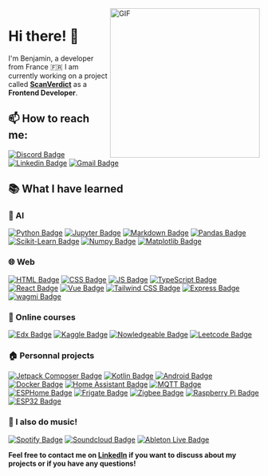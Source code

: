<img alt="GIF" align="right" width="300" src="https://media.tenor.com/flJXkexMBnsAAAAM/working-late-work.gif"/>

# Hi there! 👋

I'm Benjamin, a developer from France 🇫🇷
I am currently working on a project called [**ScanVerdict**](https://github.com/ScanVerdict) as a **Frontend Developer**.

## 📫 How to reach me:
[![Discord Badge](https://img.shields.io/badge/benji-%238986-7289DA?style=for-the-badge&logo=discord&logoColor=white)](https://discord.com/invite/uEsyzZ2X)
[![Linkedin Badge](https://img.shields.io/badge/-benjaminrossignol11-blue?style=for-the-badge&logo=Linkedin&logoColor=white)](https://www.linkedin.com/in/benjaminrossignol11)
[![Gmail Badge](https://img.shields.io/badge/-benjaminrossignol-c14438?style=for-the-badge&logo=Gmail&logoColor=white)](mailto:benjamin.rossignol.11@gmail.com)


## 📚 What I have learned

### 🤖 AI 
[![Python Badge](https://img.shields.io/badge/Python-3776AB?style=for-the-badge&logo=python&logoColor=white)](https://www.python.org/)
[![Jupyter Badge](https://img.shields.io/badge/Jupyter-F37626?style=for-the-badge&logo=jupyter&logoColor=white)](https://jupyter.org/)
[![Markdown Badge](https://img.shields.io/badge/Markdown-000000?style=for-the-badge&logo=markdown&logoColor=white)](https://www.markdownguide.org/)
[![Pandas Badge](https://img.shields.io/badge/Pandas-150458?style=for-the-badge&logo=pandas&logoColor=white)](https://pandas.pydata.org/)
[![Scikit-Learn Badge](https://img.shields.io/badge/Scikit%20Learn-F7931E?style=for-the-badge&logo=scikit-learn&logoColor=white)](https://scikit-learn.org/stable/)
[![Numpy Badge](https://img.shields.io/badge/Numpy-013243?style=for-the-badge&logo=numpy&logoColor=white)](https://numpy.org/)
[![Matplotlib Badge](https://img.shields.io/badge/Matplotlib-013243?style=for-the-badge&logo=matplotlib&logoColor=white)](https://matplotlib.org/)

### 🌐 Web
[![HTML Badge](https://img.shields.io/badge/HTML-E34F26?style=for-the-badge&logo=html5&logoColor=white)](https://developer.mozilla.org/en-US/docs/Web/HTML)
[![CSS Badge](https://img.shields.io/badge/CSS-1572B6?style=for-the-badge&logo=css3&logoColor=white)](https://developer.mozilla.org/en-US/docs/Web/CSS)
[![JS Badge](https://img.shields.io/badge/JavaScript-F7DF1E?style=for-the-badge&logo=javascript&logoColor=white)](https://developer.mozilla.org/en-US/docs/Web/JavaScript)
[![TypeScript Badge](https://img.shields.io/badge/TypeScript-3178C6?style=for-the-badge&logo=typescript&logoColor=white)](https://www.typescriptlang.org/)
[![React Badge](https://img.shields.io/badge/React-61DAFB?style=for-the-badge&logo=react&logoColor=white)](https://reactjs.org/)
[![Vue Badge](https://img.shields.io/badge/Vue.js-4FC08D?style=for-the-badge&logo=vue.js&logoColor=white)](https://vuejs.org/)
[![Tailwind CSS Badge](https://img.shields.io/badge/Tailwind%20CSS-38B2AC?style=for-the-badge&logo=tailwind-css&logoColor=white)](https://tailwindcss.com/)
[![Express Badge](https://img.shields.io/badge/Express.js-000000?style=for-the-badge&logo=express&logoColor=white)](https://expressjs.com/)
[![wagmi Badge](https://img.shields.io/badge/wagmi-000000?style=for-the-badge&logo=wagmi&logoColor=white)](https://wagmi.fr/)

### 🏫 Online courses

[![Edx Badge](https://img.shields.io/badge/Edx-193A3E?style=for-the-badge&logo=edx&logoColor=white)](https://www.edx.org/member/benjamin-rossignol)
[![Kaggle Badge](https://img.shields.io/badge/Kaggle-20BEFF?style=for-the-badge&logo=kaggle&logoColor=white)](https://www.kaggle.com/benjiiross)
[![Nowledgeable Badge](https://img.shields.io/badge/Nowledgeable-000000?style=for-the-badge&logo=nowledgeable&logoColor=white)](https://nowledgeable.org/@benjiiross)
[![Leetcode Badge](https://img.shields.io/badge/Leetcode-FFA116?style=for-the-badge&logo=leetcode&logoColor=white)](https://leetcode.com/benjiiross/)

### 🏠 Personnal projects

[![Jetpack Composer Badge](https://img.shields.io/badge/Jetpack%20Compose-6200EE?style=for-the-badge&logo=android&logoColor=white)](https://developer.android.com/jetpack/compose)
[![Kotlin Badge](https://img.shields.io/badge/Kotlin-0095D5?style=for-the-badge&logo=kotlin&logoColor=white)](https://kotlinlang.org/)
[![Android Badge](https://img.shields.io/badge/Android-3DDC84?style=for-the-badge&logo=android&logoColor=white)](https://developer.android.com/)
[![Docker Badge](https://img.shields.io/badge/Docker-2496ED?style=for-the-badge&logo=docker&logoColor=white)](https://www.docker.com/)
[![Home Assistant Badge](https://img.shields.io/badge/Home%20Assistant-41BDF5?style=for-the-badge&logo=home-assistant&logoColor=white)](https://www.home-assistant.io/)
[![MQTT Badge](https://img.shields.io/badge/MQTT-FF7700?style=for-the-badge&logo=mqtt&logoColor=white)](https://mqtt.org/)
[![ESPHome Badge](https://img.shields.io/badge/ESPHome-FF7700?style=for-the-badge&logo=esphome&logoColor=white)](https://esphome.io/)
[![Frigate Badge](https://img.shields.io/badge/Frigate-000000?style=for-the-badge&logo=frigate&logoColor=white)](https://blakeblackshear.github.io/frigate/)
[![Zigbee Badge](https://img.shields.io/badge/Zigbee-EB0443?style=for-the-badge&logo=zigbee&logoColor=white)](https://zigbeealliance.org/)
[![Raspberry Pi Badge](https://img.shields.io/badge/Raspberry%20Pi-A22846?style=for-the-badge&logo=raspberry-pi&logoColor=white)](https://www.raspberrypi.org/)
[![ESP32 Badge](https://img.shields.io/badge/ESP32-000000?style=for-the-badge&logo=espressif&logoColor=white)](https://www.espressif.com/en/products/socs/esp32)

### 🎵 I also do music!

[![Spotify Badge](https://img.shields.io/badge/Spotify-1ED760?style=for-the-badge&logo=spotify&logoColor=white)](https://open.spotify.com/user/benjiiross)
[![Soundcloud Badge](https://img.shields.io/badge/Soundcloud-FF3300?style=for-the-badge&logo=soundcloud&logoColor=white)](https://open.spotify.com/user/n1z9ej6vmpexaaeypo8bar9yo)
[![Ableton Live Badge](https://img.shields.io/badge/Ableton%20Live-000000?style=for-the-badge&logo=ableton-live&logoColor=white)](https://www.ableton.com/)

**Feel free to contact me on <a href="https://www.linkedin.com/in/benjamin-rossignol/">LinkedIn</a> if you want to discuss about my projects or if you have any questions!**
